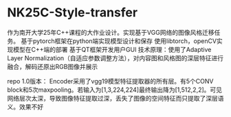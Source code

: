 # NK25C-Style-transfer
作为南开大学25年C++课程的大作业设计。实现基于VGG网络的图像风格迁移任务。
基于pytorch框架在python端实现模型设计和保存
使用libtorch，openCV实现模型在C++端的部署
基于QT框架开发用户GUI
技术原理：使用了Adaptive Layer Normalization（自适应参数调整方法），对内容图和风格图的深层特征进行融合，解码还原出RGB图像并展示


repo 1.0版本：
Encoder采用了vgg19模型特征提取器的所有层。有5个CONV block和5次maxpooling。若输入为[1,3,224,224]最终输出降为[1,512,2,2]。可见网络层次太深，导致图像特征提取过深，丢失了图像的空间特征而只提取了深层语义。效果不好
